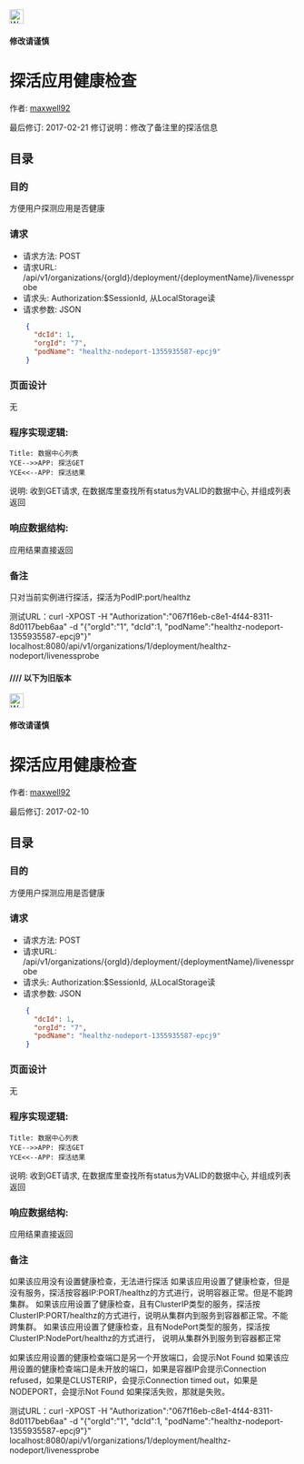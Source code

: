 <img src="http://kubernetes.io/kubernetes/img/warning.png" alt="WARNING" width="25" height="25">

#### 修改请谨慎

探活应用健康检查
==============

作者: [maxwell92](https://github.com/maxwell92)

最后修订: 2017-02-21
修订说明：修改了备注里的探活信息

目录
--------------
### 目的
方便用户探测应用是否健康


### 请求

* 请求方法: POST
* 请求URL: /api/v1/organizations/{orgId}/deployment/{deploymentName}/livenessprobe
* 请求头: Authorization:$SessionId, 从LocalStorage读
* 请求参数:
JSON
```json
    {
      "dcId": 1,
      "orgId": "7",
      "podName": "healthz-nodeport-1355935587-epcj9"
    }
```

### 页面设计
无

### 程序实现逻辑:

```Sequence
Title: 数据中心列表
YCE-->>APP: 探活GET
YCE<<--APP: 探活结果
```

说明: 收到GET请求, 在数据库里查找所有status为VALID的数据中心, 并组成列表返回

### 响应数据结构:
应用结果直接返回


### 备注
只对当前实例进行探活，探活为PodIP:port/healthz

测试URL：curl -XPOST -H "Authorization":"067f16eb-c8e1-4f44-8311-8d0117beb6aa" -d "{\"orgId\":\"1\", \"dcId\":1, \"podName\":\"healthz-nodeport-1355935587-epcj9\"}" localhost:8080/api/v1/organizations/1/deployment/healthz-nodeport/livenessprobe


#### //// 以下为旧版本
<img src="http://kubernetes.io/kubernetes/img/warning.png" alt="WARNING" width="25" height="25">

#### 修改请谨慎

探活应用健康检查
==============

作者: [maxwell92](https://github.com/maxwell92)

最后修订: 2017-02-10

目录
--------------
### 目的
方便用户探测应用是否健康


### 请求

* 请求方法: POST 
* 请求URL: /api/v1/organizations/{orgId}/deployment/{deploymentName}/livenessprobe 
* 请求头: Authorization:$SessionId, 从LocalStorage读 
* 请求参数: 
JSON
```json
    {
      "dcId": 1,
      "orgId": "7",
      "podName": "healthz-nodeport-1355935587-epcj9"
    }
```

### 页面设计 
无

### 程序实现逻辑:

```Sequence
Title: 数据中心列表 
YCE-->>APP: 探活GET 
YCE<<--APP: 探活结果
```

说明: 收到GET请求, 在数据库里查找所有status为VALID的数据中心, 并组成列表返回 

### 响应数据结构: 
应用结果直接返回


### 备注
如果该应用没有设置健康检查，无法进行探活
如果该应用设置了健康检查，但是没有服务，探活按容器IP:PORT/healthz的方式进行，说明容器正常。但是不能跨集群。
如果该应用设置了健康检查，且有ClusterIP类型的服务，探活按ClusterIP:PORT/healthz的方式进行，说明从集群内到服务到容器都正常。不能跨集群。
如果该应用设置了健康检查，且有NodePort类型的服务，探活按ClusterIP:NodePort/healthz的方式进行， 说明从集群外到服务到容器都正常

如果该应用设置的健康检查端口是另一个开放端口，会提示Not Found
如果该应用设置的健康检查端口是未开放的端口，如果是容器IP会提示Connection refused，如果是CLUSTERIP，会提示Connection timed out，如果是NODEPORT，会提示Not Found
如果探活失败，那就是失败。

测试URL：curl -XPOST -H "Authorization":"067f16eb-c8e1-4f44-8311-8d0117beb6aa" -d "{\"orgId\":\"1\", \"dcId\":1, \"podName\":\"healthz-nodeport-1355935587-epcj9\"}" localhost:8080/api/v1/organizations/1/deployment/healthz-nodeport/livenessprobe

